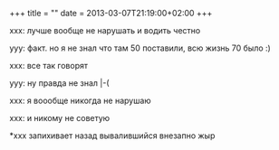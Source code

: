 +++
title = ""
date = 2013-03-07T21:19:00+02:00
+++

xxx: лучше вообще не нарушать и водить честно


yyy: факт. но я не знал что там 50 поставили, всю жизнь 70 было :)


xxx: все так говорят


yyy: ну правда не знал |-(


xxx: я воообще никогда не нарушаю


xxx: и никому не советую


*xxx запихивает назад вывалившийся внезапно жыр


